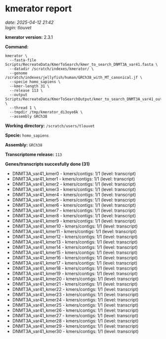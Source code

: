 # kmerator report
*date: 2025-04-12 21:42*  
*login: tlouvet*

**kmerator version:** 2.3.1

**Command:**

```
kmerator \
  --fasta-file Scripts/RecreateData/KmerToSearch/kmer_to_search_DNMT3A_var41.fasta \
  --datadir /scratch/indexes/kmerator/ \
  --genome /scratch/indexes/jellyfish/human/GRCh38_with_MT_canonical.jf \
  --specie homo_sapiens \
  --kmer-length 31 \
  --release 113 \
  --output Scripts/RecreateData/KmerToSearchOutput/kmer_to_search_DNMT3A_var41_output \
  --thread 1 \
  --tmpdir /tmp/kmerator_di3oye6k \
  --assembly GRCh38
```

**Working directory:** `/scratch/users/tlouvet`

**Specie:** `homo_sapiens`

**Assembly:** `GRCh38`

**Transcriptome release:** `113`

**Genes/transcripts succesfully done (31)**

- DNMT3A_var41_kmer0 - kmers/contigs: 1/1 (level: transcript)
- DNMT3A_var41_kmer1 - kmers/contigs: 1/1 (level: transcript)
- DNMT3A_var41_kmer2 - kmers/contigs: 1/1 (level: transcript)
- DNMT3A_var41_kmer3 - kmers/contigs: 1/1 (level: transcript)
- DNMT3A_var41_kmer4 - kmers/contigs: 1/1 (level: transcript)
- DNMT3A_var41_kmer5 - kmers/contigs: 1/1 (level: transcript)
- DNMT3A_var41_kmer6 - kmers/contigs: 1/1 (level: transcript)
- DNMT3A_var41_kmer7 - kmers/contigs: 1/1 (level: transcript)
- DNMT3A_var41_kmer8 - kmers/contigs: 1/1 (level: transcript)
- DNMT3A_var41_kmer9 - kmers/contigs: 1/1 (level: transcript)
- DNMT3A_var41_kmer10 - kmers/contigs: 1/1 (level: transcript)
- DNMT3A_var41_kmer11 - kmers/contigs: 1/1 (level: transcript)
- DNMT3A_var41_kmer12 - kmers/contigs: 1/1 (level: transcript)
- DNMT3A_var41_kmer13 - kmers/contigs: 1/1 (level: transcript)
- DNMT3A_var41_kmer14 - kmers/contigs: 1/1 (level: transcript)
- DNMT3A_var41_kmer15 - kmers/contigs: 1/1 (level: transcript)
- DNMT3A_var41_kmer16 - kmers/contigs: 1/1 (level: transcript)
- DNMT3A_var41_kmer17 - kmers/contigs: 1/1 (level: transcript)
- DNMT3A_var41_kmer18 - kmers/contigs: 1/1 (level: transcript)
- DNMT3A_var41_kmer19 - kmers/contigs: 1/1 (level: transcript)
- DNMT3A_var41_kmer20 - kmers/contigs: 1/1 (level: transcript)
- DNMT3A_var41_kmer21 - kmers/contigs: 1/1 (level: transcript)
- DNMT3A_var41_kmer22 - kmers/contigs: 1/1 (level: transcript)
- DNMT3A_var41_kmer23 - kmers/contigs: 1/1 (level: transcript)
- DNMT3A_var41_kmer24 - kmers/contigs: 1/1 (level: transcript)
- DNMT3A_var41_kmer25 - kmers/contigs: 1/1 (level: transcript)
- DNMT3A_var41_kmer26 - kmers/contigs: 1/1 (level: transcript)
- DNMT3A_var41_kmer27 - kmers/contigs: 1/1 (level: transcript)
- DNMT3A_var41_kmer28 - kmers/contigs: 1/1 (level: transcript)
- DNMT3A_var41_kmer29 - kmers/contigs: 1/1 (level: transcript)
- DNMT3A_var41_kmer30 - kmers/contigs: 1/1 (level: transcript)
